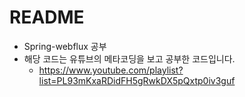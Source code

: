 # README

- Spring-webflux 공부
- 해당 코드는 유튜브의 메타코딩을 보고 공부한 코드입니다. 
  - https://www.youtube.com/playlist?list=PL93mKxaRDidFH5gRwkDX5pQxtp0iv3guf